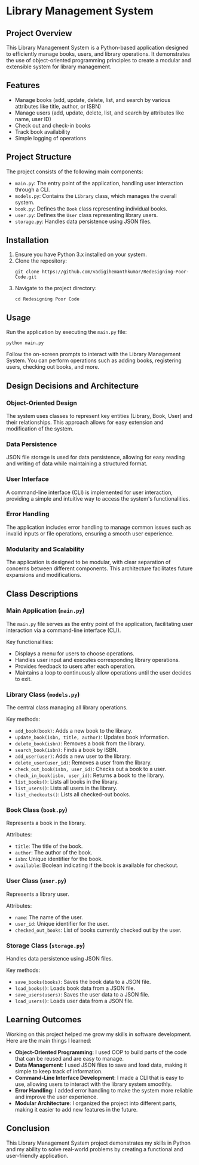 # Library Management System

## Project Overview
This Library Management System is a Python-based application designed to efficiently manage books, users, and library operations. It demonstrates the use of object-oriented programming principles to create a modular and extensible system for library management.

## Features
- Manage books (add, update, delete, list, and search by various attributes like title, author, or ISBN)
- Manage users (add, update, delete, list, and search by attributes like name, user ID)
- Check out and check-in books
- Track book availability
- Simple logging of operations

## Project Structure
The project consists of the following main components:
- `main.py`: The entry point of the application, handling user interaction through a CLI.
- `models.py`: Contains the `Library` class, which manages the overall system.
- `book.py`: Defines the `Book` class representing individual books.
- `user.py`: Defines the `User` class representing library users.
- `storage.py`: Handles data persistence using JSON files.

## Installation
1. Ensure you have Python 3.x installed on your system.
2. Clone the repository:
   ```
   git clone https://github.com/vadigihemanthkumar/Redesigning-Poor-Code.git
   ```
3. Navigate to the project directory:
   ```
   cd Redesigning Poor Code
   ```

## Usage
Run the application by executing the `main.py` file:
```
python main.py
```
Follow the on-screen prompts to interact with the Library Management System. You can perform operations such as adding books, registering users, checking out books, and more.

## Design Decisions and Architecture

### Object-Oriented Design
The system uses classes to represent key entities (Library, Book, User) and their relationships. This approach allows for easy extension and modification of the system.

### Data Persistence
JSON file storage is used for data persistence, allowing for easy reading and writing of data while maintaining a structured format.

### User Interface
A command-line interface (CLI) is implemented for user interaction, providing a simple and intuitive way to access the system's functionalities.

### Error Handling
The application includes error handling to manage common issues such as invalid inputs or file operations, ensuring a smooth user experience.

### Modularity and Scalability
The application is designed to be modular, with clear separation of concerns between different components. This architecture facilitates future expansions and modifications.

## Class Descriptions

### Main Application (`main.py`)
The `main.py` file serves as the entry point of the application, facilitating user interaction via a command-line interface (CLI).

Key functionalities:
- Displays a menu for users to choose operations.
- Handles user input and executes corresponding library operations.
- Provides feedback to users after each operation.
- Maintains a loop to continuously allow operations until the user decides to exit.

### Library Class (`models.py`)
The central class managing all library operations.

Key methods:
- `add_book(book)`: Adds a new book to the library.
- `update_book(isbn, title, author)`: Updates book information.
- `delete_book(isbn)`: Removes a book from the library.
- `search_book(isbn)`: Finds a book by ISBN.
- `add_user(user)`: Adds a new user to the library.
- `delete_user(user_id)`: Removes a user from the library.
- `check_out_book(isbn, user_id)`: Checks out a book to a user.
- `check_in_book(isbn, user_id)`: Returns a book to the library.
- `list_books()`: Lists all books in the library.
- `list_users()`: Lists all users in the library.
- `list_checkouts()`: Lists all checked-out books.

### Book Class (`book.py`)
Represents a book in the library.

Attributes:
- `title`: The title of the book.
- `author`: The author of the book.
- `isbn`: Unique identifier for the book.
- `available`: Boolean indicating if the book is available for checkout.

### User Class (`user.py`)
Represents a library user.

Attributes:
- `name`: The name of the user.
- `user_id`: Unique identifier for the user.
- `checked_out_books`: List of books currently checked out by the user.

### Storage Class (`storage.py`)
Handles data persistence using JSON files.

Key methods:
- `save_books(books)`: Saves the book data to a JSON file.
- `load_books()`: Loads book data from a JSON file.
- `save_users(users)`: Saves the user data to a JSON file.
- `load_users()`: Loads user data from a JSON file.

## Learning Outcomes

Working on this project helped me grow my skills in software development. Here are the main things I learned:

- **Object-Oriented Programming**: I used OOP to build parts of the code that can be reused and are easy to manage.
- **Data Management**: I used JSON files to save and load data, making it simple to keep track of information.
- **Command-Line Interface Development**: I made a CLI that is easy to use, allowing users to interact with the library system smoothly.
- **Error Handling**: I added error handling to make the system more reliable and improve the user experience.
- **Modular Architecture**: I organized the project into different parts, making it easier to add new features in the future.

## Conclusion

This Library Management System project demonstrates my skills in Python and my ability to solve real-world problems by creating a functional and user-friendly application.
